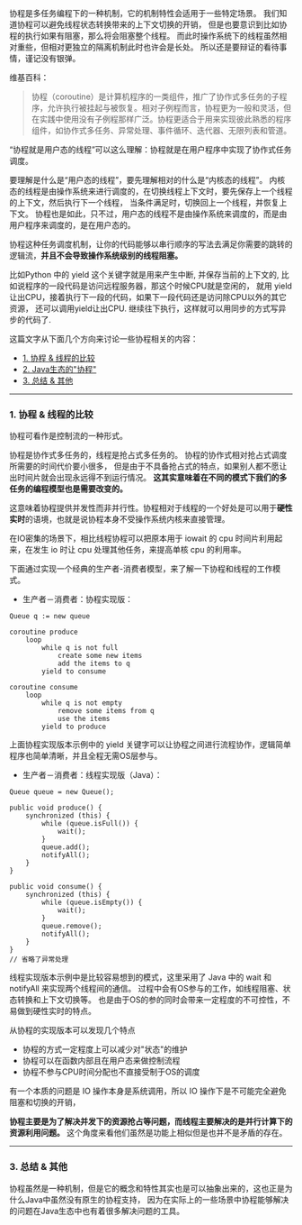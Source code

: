 
协程是多任务编程下的一种机制，它的机制特性会适用于一些特定场景。
我们知道协程可以避免线程状态转换带来的上下文切换的开销，
但是也要意识到比如协程的执行如果有阻塞，那么将会阻塞整个线程。
而此时操作系统下的线程虽然相对重些，但相对更独立的隔离机制此时也许会是长处。
所以还是要辩证的看待事情，谨记没有银弹。

维基百科：

> 协程（coroutine）是计算机程序的一类组件，推广了协作式多任务的子程序，允许执行被挂起与被恢复。相对子例程而言，协程更为一般和灵活，但在实践中使用没有子例程那样广泛。协程更适合于用来实现彼此熟悉的程序组件，如协作式多任务、异常处理、事件循环、迭代器、无限列表和管道。
 
“协程就是用户态的线程”可以这么理解：协程就是在用户程序中实现了协作式任务调度。

要理解是什么是“用户态的线程”，要先理解相对的什么是“内核态的线程”。 
内核态的线程是由操作系统来进行调度的，在切换线程上下文时，要先保存上一个线程的上下文，然后执行下一个线程，
当条件满足时，切换回上一个线程，并恢复上下文。 
协程也是如此，只不过，用户态的线程不是由操作系统来调度的，而是由用户程序来调度的，是在用户态的。
 
协程这种任务调度机制，让你的代码能够以串行顺序的写法去满足你需要的跳转的逻辑流，**并且不会导致操作系统级别的线程阻塞。**

比如Python 中的 yield 这个关键字就是用来产生中断, 并保存当前的上下文的, 
比如说程序的一段代码是访问远程服务器，那这个时候CPU就是空闲的，
就用 yield 让出CPU，接着执行下一段的代码，如果下一段代码还是访问除CPU以外的其它资源，
还可以调用yield让出CPU. 继续往下执行，这样就可以用同步的方式写异步的代码了.

这篇文字从下面几个方向来讨论一些协程相关的内容：

- [1. 协程 & 线程的比较]()
- [2. Java生态的"协程"]()
- [3. 总结 & 其他]()

- - -

### 1. 协程 & 线程的比较

协程可看作是控制流的一种形式。

协程是协作式多任务的，线程是抢占式多任务的。
协程的协作式相对抢占式调度所需要的时间代价要小很多，
但是由于不具备抢占式的特点，如果别人都不愿让出时间片就会出现永远得不到运行情况。
**这其实意味着在不同的模式下我们的多任务的编程模型也是需要改变的。**

这意味着协程提供并发性而非并行性。协程相对于线程的一个好处是可以用于**硬性实时**的语境，也就是说协程本身不受操作系统内核来直接管理。

在IO密集的场景下，相比线程协程可以把原本用于 iowait 的 cpu 时间片利用起来，在发生 io 时让 cpu 处理其他任务，来提高单核 cpu 的利用率。

下面通过实现一个经典的生产者-消费者模型，来了解一下协程和线程的工作模式。

- 生产者－消费者：协程实现版：
```
Queue q := new queue

coroutine produce
    loop
        while q is not full
            create some new items
            add the items to q
        yield to consume

coroutine consume
    loop
        while q is not empty
            remove some items from q
            use the items
        yield to produce
```

上面协程实现版本示例中的 yield 关键字可以让协程之间进行流程协作，逻辑简单程序也简单清晰，并且全程无需OS层参与。
        

- 生产者－消费者：线程实现版（Java）：

```
Queue queue = new Queue();

public void produce() {
    synchronized (this) {
        while (queue.isFull()) {
            wait();
        }
        queue.add();
        notifyAll();
    }
}

public void consume() {
    synchronized (this) {
        while (queue.isEmpty()) {
            wait();
        }
        queue.remove();
        notifyAll();
    }
}
// 省略了异常处理
```

线程实现版本示例中是比较容易想到的模式，这里采用了 Java 中的 wait 和 notifyAll 来实现两个线程间的通信。
过程中会有OS参与的工作，如线程阻塞、状态转换和上下文切换等。
也是由于OS的参的同时会带来一定程度的不可控性，不易做到硬性实时的特点。

从协程的实现版本可以发现几个特点

- 协程的方式一定程度上可以减少对"状态"的维护
- 协程可以在函数内部且在用户态来做控制流程
- 协程不参与CPU时间分配也不直接受制于OS的调度

有一个本质的问题是 IO 操作本身是系统调用，所以 IO 操作下是不可能完全避免阻塞和切换的开销，

**协程主要是为了解决并发下的资源抢占等问题，而线程主要解决的是并行计算下的资源利用问题。**
这个角度来看他们虽然是功能上相似但是也并不是矛盾的存在。

---

### 3. 总结 & 其他

协程虽然是一种机制，但是它的概念和特性其实也是可以抽象出来的，这也正是为什么Java中虽然没有原生的协程支持，
因为在实际上的一些场景中协程能够解决的问题在Java生态中也有着很多解决问题的工具。

<br>




